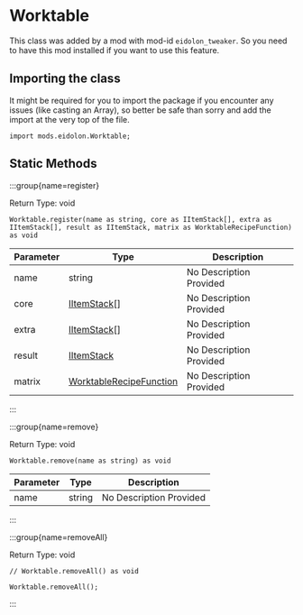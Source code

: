 # Worktable

This class was added by a mod with mod-id `eidolon_tweaker`. So you need to have this mod installed if you want to use this feature.

## Importing the class

It might be required for you to import the package if you encounter any issues (like casting an Array), so better be safe than sorry and add the import at the very top of the file.
```zenscript
import mods.eidolon.Worktable;
```


## Static Methods

:::group{name=register}

Return Type: void

```zenscript
Worktable.register(name as string, core as IItemStack[], extra as IItemStack[], result as IItemStack, matrix as WorktableRecipeFunction) as void
```

| Parameter | Type | Description |
|-----------|------|-------------|
| name | string | No Description Provided |
| core | [IItemStack](/vanilla/api/items/IItemStack)[] | No Description Provided |
| extra | [IItemStack](/vanilla/api/items/IItemStack)[] | No Description Provided |
| result | [IItemStack](/vanilla/api/items/IItemStack) | No Description Provided |
| matrix | [WorktableRecipeFunction](/mods/eidolon/api/WorktableRecipeFunction) | No Description Provided |


:::

:::group{name=remove}

Return Type: void

```zenscript
Worktable.remove(name as string) as void
```

| Parameter | Type | Description |
|-----------|------|-------------|
| name | string | No Description Provided |


:::

:::group{name=removeAll}

Return Type: void

```zenscript
// Worktable.removeAll() as void

Worktable.removeAll();
```

:::

